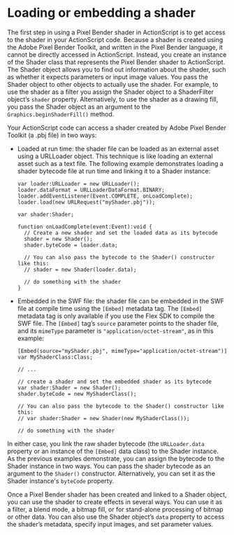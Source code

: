 # Loading or embedding a shader

<div>

The first step in using a Pixel Bender shader in ActionScript is to get access
to the shader in your ActionScript code. Because a shader is created using the
Adobe Pixel Bender Toolkit, and written in the Pixel Bender language, it cannot
be directly accessed in ActionScript. Instead, you create an instance of the
Shader class that represents the Pixel Bender shader to ActionScript. The Shader
object allows you to find out information about the shader, such as whether it
expects parameters or input image values. You pass the Shader object to other
objects to actually use the shader. For example, to use the shader as a filter
you assign the Shader object to a ShaderFilter object’s `shader` property.
Alternatively, to use the shader as a drawing fill, you pass the Shader object
as an argument to the `Graphics.beginShaderFill()` method.

Your ActionScript code can access a shader created by Adobe Pixel Bender Toolkit
(a .pbj file) in two ways:

<div>

- Loaded at run time: the shader file can be loaded as an external asset using a
  URLLoader object. This technique is like loading an external asset such as a
  text file. The following example demonstrates loading a shader bytecode file
  at run time and linking it to a Shader instance:

      var loader:URLLoader = new URLLoader();
      loader.dataFormat = URLLoaderDataFormat.BINARY;
      loader.addEventListener(Event.COMPLETE, onLoadComplete);
      loader.load(new URLRequest("myShader.pbj"));

      var shader:Shader;

      function onLoadComplete(event:Event):void {
        // Create a new shader and set the loaded data as its bytecode
        shader = new Shader();
        shader.byteCode = loader.data;

        // You can also pass the bytecode to the Shader() constructor like this:
        // shader = new Shader(loader.data);

        // do something with the shader
      }

- Embedded in the SWF file: the shader file can be embedded in the SWF file at
  compile time using the `[Embed]` metadata tag. The `[Embed]` metadata tag is
  only available if you use the Flex SDK to compile the SWF file. The `[Embed]`
  tag’s `source` parameter points to the shader file, and its `mimeType`
  parameter is `"application/octet-stream"`, as in this example:

      [Embed(source="myShader.pbj", mimeType="application/octet-stream")]
      var MyShaderClass:Class;

      // ...

      // create a shader and set the embedded shader as its bytecode
      var shader:Shader = new Shader();
      shader.byteCode = new MyShaderClass();

      // You can also pass the bytecode to the Shader() constructor like this:
      // var shader:Shader = new Shader(new MyShaderClass());

      // do something with the shader

</div>

In either case, you link the raw shader bytecode (the `URLLoader.data` property
or an instance of the `[Embed]` data class) to the Shader instance. As the
previous examples demonstrate, you can assign the bytecode to the Shader
instance in two ways. You can pass the shader bytecode as an argument to the
`Shader()` constructor. Alternatively, you can set it as the Shader instance's
`byteCode` property.

Once a Pixel Bender shader has been created and linked to a Shader object, you
can use the shader to create effects in several ways. You can use it as a
filter, a blend mode, a bitmap fill, or for stand-alone processing of bitmap or
other data. You can also use the Shader object’s `data` property to access the
shader’s metadata, specify input images, and set parameter values.

</div>
